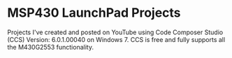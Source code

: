 # MSP430 LaunchPad Projects

Projects I've created and posted on YouTube using Code Composer Studio (CCS) Version: 6.0.1.00040 on Windows 7. CCS is 
free and fully supports all the M430G2553 functionality. 
